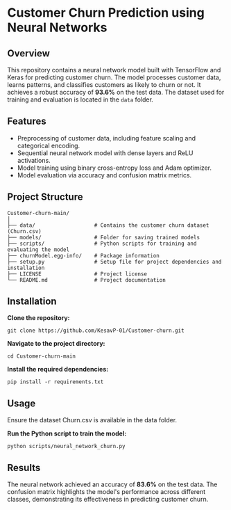 
# Customer Churn Prediction using Neural Networks

## Overview

This repository contains a neural network model built with TensorFlow and Keras for predicting customer churn. The model processes customer data, learns patterns, and classifies customers as likely to churn or not. It achieves a robust accuracy of **93.6%** on the test data. The dataset used for training and evaluation is located in the `data` folder.

## Features

- Preprocessing of customer data, including feature scaling and categorical encoding.
- Sequential neural network model with dense layers and ReLU activations.
- Model training using binary cross-entropy loss and Adam optimizer.
- Model evaluation via accuracy and confusion matrix metrics.

## Project Structure

```plaintext
Customer-churn-main/
│
├── data/                   # Contains the customer churn dataset (Churn.csv)
├── models/                 # Folder for saving trained models
├── scripts/                # Python scripts for training and evaluating the model
├── churnModel.egg-info/    # Package information
├── setup.py                # Setup file for project dependencies and installation
├── LICENSE                 # Project license
└── README.md               # Project documentation
```
## Installation
**Clone the repository:**

```
git clone https://github.com/KesavP-01/Customer-churn.git
```
**Navigate to the project directory:**
```
cd Customer-churn-main
```
**Install the required dependencies:**
```
pip install -r requirements.txt
```
## Usage
Ensure the dataset Churn.csv is available in the data folder.

**Run the Python script to train the model:**
```
python scripts/neural_network_churn.py
```

## Results

The neural network achieved an accuracy of **83.6%** on the test data. The confusion matrix highlights the model's performance across different classes, demonstrating its effectiveness in predicting customer churn.

